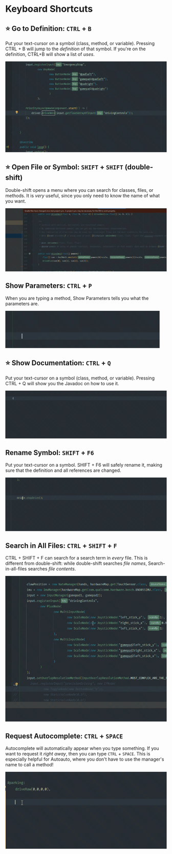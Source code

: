 # Keyboard Shortcuts

## ⭐ Go to Definition: `CTRL` + `B`

Put your text-cursor on a symbol (class, method, or variable). Pressing CTRL + B will jump to the *definition* of that symbol. If you're on the definition, CTRL+B will show a list of *uses*.

![](kb-shortcut-gifs/ctrl-b.gif)

## ⭐ Open File or Symbol: `SHIFT` + `SHIFT` (double-shift)

Double-shift opens a menu where you can search for classes, files, or methods. It is *very* useful, since you only need to know the name of what you want.

![](kb-shortcut-gifs/shift-shift.gif)

## Show Parameters: `CTRL` + `P`

When you are typing a method, Show Parameters tells you what the parameters are.

![](kb-shortcut-gifs/ctrl-p.gif)

## ⭐ Show Documentation: `CTRL` + `Q`

Put your text-cursor on a symbol (class, method, or variable). Pressing CTRL + Q will show you the Javadoc on how to use it.

![](kb-shortcut-gifs/ctrl-q.gif)

## Rename Symbol: `SHIFT` + `F6`

Put your text-cursor on a symbol. SHIFT + F6 will safely rename it, making sure that the definition and all references are changed.

![](kb-shortcut-gifs/shift-f6.gif)

## Search in All Files: `CTRL` + `SHIFT` + `F`

CTRL + SHIFT + F can search for a search term in *every* file. This is different from double-shift: while double-shift searches *file names*, Search-in-all-files searches *file contents*.

![](kb-shortcut-gifs/ctrl-shift-f.gif)


## Request Autocomplete: `CTRL` + `SPACE`

Autocomplete will automatically appear when you type something. If you want to request it *right away*, then you can type `CTRL` + `SPACE`. This is especially helpful for Autoauto, where you don't have to use the manager's name to call a method!

![](kb-shortcut-gifs/ctrl-space.gif)
